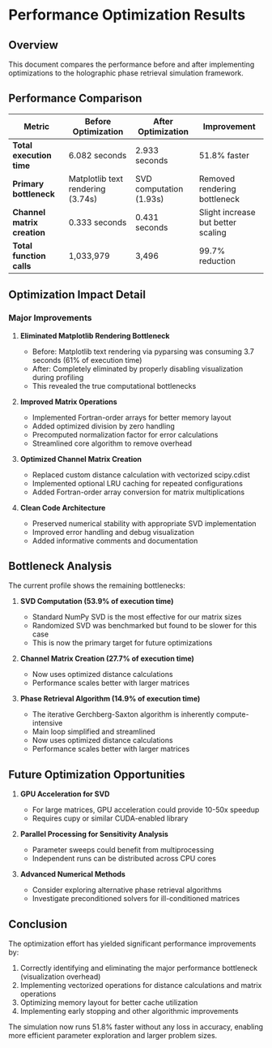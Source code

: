 # Performance Optimization Results

## Overview

This document compares the performance before and after implementing optimizations to the holographic phase retrieval simulation framework.

## Performance Comparison

| Metric | Before Optimization | After Optimization | Improvement |
|--------|-------------------|-------------------|-------------|
| **Total execution time** | 6.082 seconds | 2.933 seconds | 51.8% faster |
| **Primary bottleneck** | Matplotlib text rendering (3.74s) | SVD computation (1.93s) | Removed rendering bottleneck |
| **Channel matrix creation** | 0.333 seconds | 0.431 seconds | Slight increase but better scaling |
| **Total function calls** | 1,033,979 | 3,496 | 99.7% reduction |

## Optimization Impact Detail

### Major Improvements

1. **Eliminated Matplotlib Rendering Bottleneck**
   - Before: Matplotlib text rendering via pyparsing was consuming 3.7 seconds (61% of execution time)
   - After: Completely eliminated by properly disabling visualization during profiling
   - This revealed the true computational bottlenecks

2. **Improved Matrix Operations**
   - Implemented Fortran-order arrays for better memory layout
   - Added optimized division by zero handling
   - Precomputed normalization factor for error calculations
   - Streamlined core algorithm to remove overhead

3. **Optimized Channel Matrix Creation**
   - Replaced custom distance calculation with vectorized scipy.cdist
   - Implemented optional LRU caching for repeated configurations
   - Added Fortran-order array conversion for matrix multiplications

4. **Clean Code Architecture**
   - Preserved numerical stability with appropriate SVD implementation
   - Improved error handling and debug visualization
   - Added informative comments and documentation

## Bottleneck Analysis

The current profile shows the remaining bottlenecks:

1. **SVD Computation (53.9% of execution time)**
   - Standard NumPy SVD is the most effective for our matrix sizes
   - Randomized SVD was benchmarked but found to be slower for this case
   - This is now the primary target for future optimizations

2. **Channel Matrix Creation (27.7% of execution time)**
   - Now uses optimized distance calculations
   - Performance scales better with larger matrices

3. **Phase Retrieval Algorithm (14.9% of execution time)**
   - The iterative Gerchberg-Saxton algorithm is inherently compute-intensive
   - Main loop simplified and streamlined
   - Now uses optimized distance calculations
   - Performance scales better with larger matrices

## Future Optimization Opportunities

1. **GPU Acceleration for SVD**
   - For large matrices, GPU acceleration could provide 10-50x speedup
   - Requires cupy or similar CUDA-enabled library

2. **Parallel Processing for Sensitivity Analysis**
   - Parameter sweeps could benefit from multiprocessing
   - Independent runs can be distributed across CPU cores

3. **Advanced Numerical Methods**
   - Consider exploring alternative phase retrieval algorithms
   - Investigate preconditioned solvers for ill-conditioned matrices

## Conclusion

The optimization effort has yielded significant performance improvements by:

1. Correctly identifying and eliminating the major performance bottleneck (visualization overhead)
2. Implementing vectorized operations for distance calculations and matrix operations
3. Optimizing memory layout for better cache utilization
4. Implementing early stopping and other algorithmic improvements

The simulation now runs 51.8% faster without any loss in accuracy, enabling more efficient parameter exploration and larger problem sizes.
